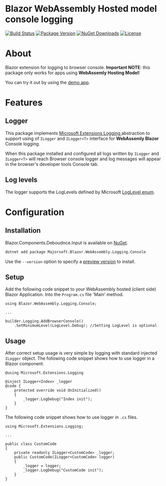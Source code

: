 Blazor WebAssembly Hosted model console logging
============
[![Build Status](https://dev.azure.com/major-soft/GitHub/_apis/build/status/blazor-components/blazor-components-build-check)](https://dev.azure.com/major-soft/GitHub/_build/latest?definitionId=6)
[![Package Version](https://img.shields.io/nuget/v/Majorsoft.Blazor.WebAssembly.Logging.Console?label=Latest%20Version)](https://www.nuget.org/packages/Majorsoft.Blazor.WebAssembly.Logging.Console/)
[![NuGet Downloads](https://img.shields.io/nuget/dt/Majorsoft.Blazor.WebAssembly.Logging.Console?label=Downloads)](https://www.nuget.org/packages/Majorsoft.Blazor.WebAssembly.Logging.Console/)
[![License](https://img.shields.io/badge/License-MIT-green.svg)](https://github.com/majorimi/blazor-components/blob/master/LICENSE)

# About

Blazor extension for logging to browser console. **Important NOTE**: this package only works for apps using **WebAssemly Hosting Model**!

You can try it out by using the [demo app](https://blazorextensions.z6.web.core.windows.net/).

# Features

## Logger

This package implements [Microsoft Extensions Logging ](https://github.com/dotnet/extensions/tree/master/src/Logging) abstraction to 
support using of `ILogger` and `ILogger<T>` interface for **WebAssemly Blazor** Console logging.

When this package installed and configured all logs written by `ILogger` and `ILogger<T>` will reach
Browser console logger and log messages will appear in the browser's developer tools Console tab.

## Log levels

The logger supports the LogLevels defined by Microsoft [LogLevel enum](https://docs.microsoft.com/en-us/dotnet/api/microsoft.extensions.logging.loglevel?view=dotnet-plat-ext-3.1&viewFallbackFrom=netcore-3.1).

# Configuration

## Installation

Blazor.Components.Deboudnce.Input is available on [NuGet](https://www.nuget.org/packages/Majorsoft.Blazor.WebAssembly.Logging.Console/). 

```sh
dotnet add package Majorsoft.Blazor.WebAssembly.Logging.Console
```
Use the `--version` option to specify a [preview version](https://www.nuget.org/packages/Majorsoft.Blazor.WebAssembly.Logging.Console/absoluteLatest) to install.

## Setup

Add the following code snippet to your WebAssembly hosted (client side) Blazor Application. 
Into the `Program.cs` file 'Main' method.
```
using Blazor.WebAssembly.Logging.Console;

...

builder.Logging.AddBrowserConsole()
	.SetMinimumLevel(LogLevel.Debug); //Setting LogLevel is optional
```


## Usage

After correct setup usage is very simple by logging with standard injected `ILogger` object. The following code snippet shows how to use logger in a Blazor component.
```
@using Microsoft.Extensions.Logging

@inject ILogger<Index> _logger
@code {
	protected override void OnInitialized()
	{
		_logger.LogDebug("Index init");
	}
}
```


The following code snippet shows how to use logger in `.cs` files.
```
using Microsoft.Extensions.Logging;

...

public class CustomCode
{
	private readonly ILogger<CustomCode> _logger;
	public CustomCode(ILogger<CustomCode> logger)
	{
		_logger = logger;
		_logger.LogDebug("CustomCode init");
	}
}
```
